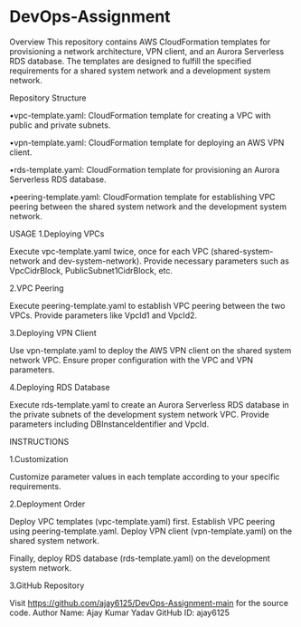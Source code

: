 # DevOps-Assignment
Overview
This repository contains AWS CloudFormation templates for provisioning a network architecture, VPN client, and an Aurora Serverless RDS database. The templates are designed to fulfill the specified requirements for a shared system network and a development system network.

Repository Structure

•vpc-template.yaml: CloudFormation template for creating a VPC with public and private subnets.

•vpn-template.yaml: CloudFormation template for deploying an AWS VPN client.

•rds-template.yaml: CloudFormation template for provisioning an Aurora Serverless RDS database.

•peering-template.yaml: CloudFormation template for establishing VPC peering between the shared system network and the development system network.

USAGE
1.Deploying VPCs

Execute vpc-template.yaml twice, once for each VPC (shared-system-network and dev-system-network).
Provide necessary parameters such as VpcCidrBlock, PublicSubnet1CidrBlock, etc.

2.VPC Peering

Execute peering-template.yaml to establish VPC peering between the two VPCs.
Provide parameters like VpcId1 and VpcId2.

3.Deploying VPN Client

Use vpn-template.yaml to deploy the AWS VPN client on the  shared system network VPC.
Ensure proper configuration with the VPC and VPN parameters.

4.Deploying RDS Database

Execute rds-template.yaml to create an Aurora Serverless RDS database in the private subnets of the development system network VPC.
Provide parameters including DBInstanceIdentifier and VpcId.

INSTRUCTIONS

1.Customization

Customize parameter values in each template according to your specific requirements.

2.Deployment Order

Deploy VPC templates (vpc-template.yaml) first.
Establish VPC peering using peering-template.yaml.
Deploy VPN client (vpn-template.yaml) on the shared system network.

Finally, deploy RDS database (rds-template.yaml) on the development system network.

3.GitHub Repository

Visit https://github.com/ajay6125/DevOps-Assignment-main for the source code.
Author
Name: Ajay Kumar Yadav
GitHub ID: ajay6125
